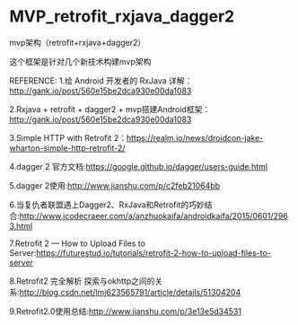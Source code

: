 # MVP_retrofit_rxjava_dagger2
mvp架构（retrofit+rxjava+dagger2）

这个框架是针对几个新技术构建mvp架构

REFERENCE:
1.给 Android 开发者的 RxJava 详解：http://gank.io/post/560e15be2dca930e00da1083

2.Rxjava + retrofit + dagger2 + mvp搭建Android框架：http://gank.io/post/560e15be2dca930e00da1083

3.Simple HTTP with Retrofit 2：https://realm.io/news/droidcon-jake-wharton-simple-http-retrofit-2/

4.dagger 2 官方文档:https://google.github.io/dagger/users-guide.html

5.dagger 2使用:http://www.jianshu.com/p/c2feb21064bb

6.当复仇者联盟遇上Dagger2、RxJava和Retrofit的巧妙结合:http://www.jcodecraeer.com/a/anzhuokaifa/androidkaifa/2015/0601/2963.html

7.Retrofit 2 — How to Upload Files to Server:https://futurestud.io/tutorials/retrofit-2-how-to-upload-files-to-server

8.Retrofit2 完全解析 探索与okhttp之间的关系:http://blog.csdn.net/lmj623565791/article/details/51304204

9.Retrofit2.0使用总结:http://www.jianshu.com/p/3e13e5d34531
